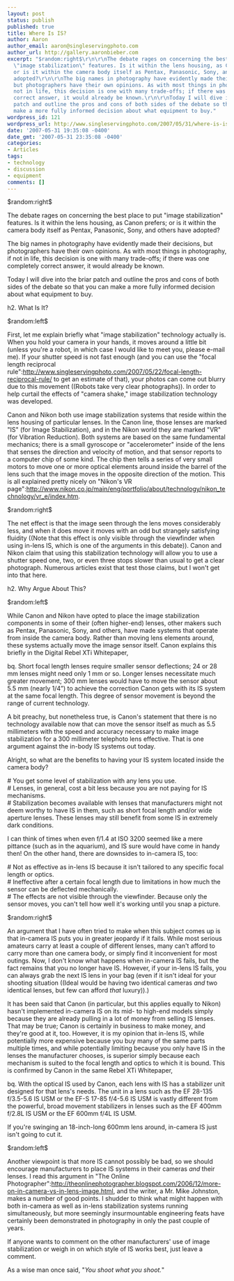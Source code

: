 ```yaml
---
layout: post
status: publish
published: true
title: Where Is IS?
author: Aaron
author_email: aaron@singleservingphoto.com
author_url: http://gallery.aaronbieber.com
excerpt: "$random:right$\r\n\r\nThe debate rages on concerning the best place to put
  \"image stabilization\" features. Is it within the lens housing, as Canon prefers;
  or is it within the camera body itself as Pentax, Panasonic, Sony, and others have
  adopted?\r\n\r\nThe big names in photography have evidently made their decisions,
  but photographers have their own opinions. As with most things in photography, if
  not in life, this decision is one with many trade-offs; if there was one completely
  correct answer, it would already be known.\r\n\r\nToday I will dive into the briar
  patch and outline the pros and cons of both sides of the debate so that you can
  make a more fully informed decision about what equipment to buy."
wordpress_id: 121
wordpress_url: http://www.singleservingphoto.com/2007/05/31/where-is-is/
date: '2007-05-31 19:35:08 -0400'
date_gmt: '2007-05-31 23:35:08 -0400'
categories:
- Articles
tags:
- technology
- discussion
- equipment
comments: []
---
```

\$random:right\$

The debate rages on concerning the best place to put "image
stabilization" features. Is it within the lens housing, as Canon
prefers; or is it within the camera body itself as Pentax, Panasonic,
Sony, and others have adopted?

The big names in photography have evidently made their decisions, but
photographers have their own opinions. As with most things in
photography, if not in life, this decision is one with many trade-offs;
if there was one completely correct answer, it would already be known.

Today I will dive into the briar patch and outline the pros and cons of
both sides of the debate so that you can make a more fully informed
decision about what equipment to buy.<span id="more"></span><span
id="more-121"></span>

h2. What Is It?

\$random:left\$

First, let me explain briefly what "image stabilization" technology
actually is. When you hold your camera in your hands, it moves around a
little bit (unless you're a robot, in which case I would like to meet
you, please e-mail me). If your shutter speed is not fast enough (and
you can use the "focal length reciprocal
rule":http://www.singleservingphoto.com/2007/05/22/focal-length-reciprocal-rule/
to get an estimate of that), your photos can come out blurry due to this
movement ((Robots take very clear photographs)). In order to help
curtail the effects of "camera shake," image stabilization technology
was developed.

Canon and Nikon both use image stabilization systems that reside within
the lens housing of particular lenses. In the Canon line, those lenses
are marked "IS" (for Image Stabilization), and in the Nikon world they
are marked "VR" (for Vibration Reduction). Both systems are based on the
same fundamental mechanics; there is a small gyroscope or
"accelerometer" inside of the lens that senses the direction and
velocity of motion, and that sensor reports to a computer chip of some
kind. The chip then tells a series of very small motors to move one or
more optical elements around inside the barrel of the lens such that the
image moves in the opposite direction of the motion. This is all
explained pretty nicely on "Nikon's VR
page":http://www.nikon.co.jp/main/eng/portfolio/about/technology/nikon_technology/vr_e/index.htm.

\$random:right\$

The net effect is that the image seen through the lens moves
considerably less, and when it does move it moves with an odd but
strangely satisfying fluidity ((Note that this effect is only visible
through the viewfinder when using in-lens IS, which is one of the
arguments in this debate)). Canon and Nikon claim that using this
stabilization technology will allow you to use a shutter speed one, two,
or even three stops slower than usual to get a clear photograph.
Numerous articles exist that test those claims, but I won't get into
that here.

h2. Why Argue About This?

\$random:left\$

While Canon and Nikon have opted to place the image stabilization
components in some of their (often higher-end) lenses, other makers such
as Pentax, Panasonic, Sony, and others, have made systems that operate
from inside the camera body. Rather than moving lens elements around,
these systems actually move the image sensor itself. Canon explains this
briefly in the Digital Rebel XTi Whitepaper,

bq. Short focal length lenses require smaller sensor deflections; 24 or
28 mm lenses might need only 1 mm or so. Longer lenses necessitate much
greater movement; 300 mm lenses would have to move the sensor about 5.5
mm (nearly 1/4”) to achieve the correction Canon gets with its IS system
at the same focal length. This degree of sensor movement is beyond the
range of current technology.

A bit preachy, but nonetheless true, is Canon's statement that there is
no technology available now that can move the sensor itself as much as
5.5 millimeters with the speed and accuracy necessary to make image
stabilization for a 300 millimeter telephoto lens effective. That is one
argument against the in-body IS systems out today.

Alright, so what are the benefits to having your IS system located
inside the camera body?

\# You get some level of stabilization with any lens you use.\
 \# Lenses, in general, cost a bit less because you are not paying for
IS mechanisms.\
 \# Stabilization becomes available with lenses that manufacturers might
not deem worthy to have IS in them, such as short focal length and/or
wide aperture lenses. These lenses may still benefit from some IS in
extremely dark conditions.

I can think of times when even f/1.4 at ISO 3200 seemed like a mere
pittance (such as in the aquarium), and IS sure would have come in handy
then! On the other hand, there are downsides to in-camera IS, too:

\# Not as effective as in-lens IS because it isn't tailored to any
specific focal length or optics.\
 \# Ineffective after a certain focal length due to limitations in how
much the sensor can be deflected mechanically.\
 \# The effects are not visible through the viewfinder. Because only the
sensor moves, you can't tell how well it's working until you snap a
picture.

\$random:right\$

An argument that I have often tried to make when this subject comes up
is that in-camera IS puts you in greater jeopardy if it fails. While
most serious amateurs carry at least a couple of different lenses, many
can't afford to carry more than one camera body, or simply find it
inconvenient for most outings. Now, I don't know what happens when
in-camera IS fails, but the fact remains that you no longer have IS.
However, if your in-lens IS fails, you can always grab the next IS lens
in your bag (even if it isn't ideal for your shooting situation ((Ideal
would be having two identical cameras _and_ two identical lenses, but
few can afford _that_ luxury)).)

It has been said that Canon (in particular, but this applies equally to
Nikon) hasn't implemented in-camera IS on its mid- to high-end models
simply because they are already pulling in a lot of money from selling
IS lenses. That may be true; Canon is certainly in business to make
money, and they're good at it, too. However, it is my opinion that
in-lens IS, while potentially more expensive because you buy many of the
same parts multiple times, and while potentially limiting because you
only have IS in the lenses the manufacturer chooses, is superior simply
because each mechanism is suited to the focal length and optics to which
it is bound. This is confirmed by Canon in the same Rebel XTi
Whitepaper,

bq. With the optical IS used by Canon, each lens with IS has a
stabilizer unit designed for that lens's needs. The unit in a lens such
as the EF 28-135 f/3.5-5.6 IS USM or the EF-S 17-85 f/4-5.6 IS USM is
vastly different from the powerful, broad movement stabilizers in lenses
such as the EF 400mm f/2.8L IS USM or the EF 600mm f/4L IS USM.

If you're swinging an 18-inch-long 600mm lens around, in-camera IS just
isn't going to cut it.

\$random:left\$

Another viewpoint is that more IS cannot possibly be bad, so we should
encourage manufacturers to place IS systems in their cameras *and*
their lenses. I read this argument in "The Online
Photographer":http://theonlinephotographer.blogspot.com/2006/12/more-on-in-camera-vs-in-lens-image.html,
and the writer, a Mr. Mike Johnston, makes a number of good points. I
shudder to think what might happen with both in-camera as well as
in-lens stabilization systems running simultaneously, but more seemingly
insurmountable engineering feats have certainly been demonstrated in
photography in only the past couple of years.

If anyone wants to comment on the other manufacturers' use of image
stabilization or weigh in on which style of IS works best, just leave a
comment.

As a wise man once said, "_You shoot what you shoot._"
